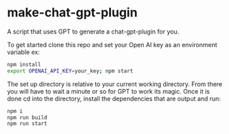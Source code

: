 # make-chat-gpt-plugin
A script that uses GPT to generate a chat-gpt-plugin for you.

To get started clone this repo and set your Open AI key as an environment variable ex:

```bash
npm install
export OPENAI_API_KEY=your_key; npm start
```

The set up directory is relative to your current working directory. From there you will have to wait a minute
or so for GPT to work its magic. Once it is done cd into the directory, install the dependencies that are output and run:

```bash
npm i 
npm run build
npm run start
```
